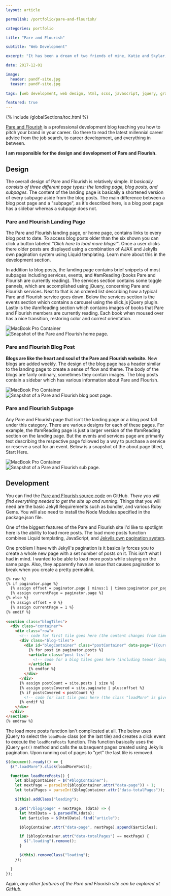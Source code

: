 ```yaml
---
layout: article

permalink: /portfolio/pare-and-flourish/

categories: portfolio

title: "Pare and Flourish"

subtitle: "Web Development"

excerpt: "It has been a dream of two friends of mine, Katie and Skylar, to create a blog. This post documents the journey."

date: 2017-12-01

image: 
  header: pandf-site.jpg
  teaser: pandf-site.jpg
  
tags: [web development, web design, html, scss, javascript, jquery, graphic design, photoshop, jekyll, bootstrap]

featured: true
---
```


{% include /globalSections/toc.html %}

[Pare and Flourish](http://www.pareandflourish.com/) is a professional development blog teaching you how to pitch your brand in your career. Go there to read the latest millennial career advice from the job search, to career development, and everything in between.

**I am responsible for the design and development of Pare and Flourish.**

## Design

The overall design of Pare and Flourish is relatively simple. *It basically consists of three different page types: the landing page, blog posts, and subpages.* The content of the landing page is basically a shortened version of every subpage aside from the blog posts. The main difference between a blog post page and a "subpage", as it's described here, is a blog post page has a sidebar whereas a subpage does not.

### Pare and Flourish Landing Page

The Pare and Flourish landing page, or home page, contains links to every blog post to date. To access blog posts older than the six shown you can click a button labeled *"Click here to load more blogs!"*. Once a user clicks there older posts are displayed using a combination of AJAX and Jekylls own pagination system using Liquid templating. Learn more about this in the development section. 

In addition to blog posts, the landing page contains brief snippets of most subpages including services, events, and #amReading (books Pare and Flourish are currently reading). The services section contains some toggle pannels, which are accomplished using jQuery, concerning Pare and Flourish services. Next to that is an ordered list describing how a typical Pare and Flourish service goes down. Below the services section is the events section which contains a carousel using the slick.js jQuery plugin. Lastly is the #amReading section which contains images of books that Pare and Flourish members are currently reading. Each book when moused over has a nice transition, restoring color and correct orientation.

<div class="macbook-pro-mockup">
  <img src="/assets/images/mockups/macbook-pro-mockup.png" alt="MacBook Pro Container">
  <div class="macbook-pro-mockup-content">
    <img src="/assets/images/post-pare-and-flourish-site-evo/pare-and-flourish-home-page.jpg" alt="Snapshot of the Pare and Flourish home page.">
  </div>
</div>

### Pare and Flourish Blog Post

**Blogs are like the heart and soul of the Pare and Flourish website.** New blogs are added weekly. The design of the blog page has a header similar to the landing page to create a sense of flow and theme. The body of the blogs are fairly ordinary, sometimes they contain images. The blog posts contain a sidebar which has various information about Pare and Flourish.

<div class="macbook-pro-mockup">
  <img src="/assets/images/mockups/macbook-pro-mockup.png" alt="MacBook Pro Container">
  <div class="macbook-pro-mockup-content">
    <img src="/assets/images/post-pare-and-flourish-site-evo/pare-and-flourish-blog-post-page.jpg" alt="Snapshot of a Pare and Flourish blog post page.">
  </div>
</div>

### Pare and Flourish Subpage

Any Pare and Flourish page that isn't the landing page or a blog post fall under this category. There are various designs for each of these pages. For example, the #amReading page is just a larger version of the #amReading section on the landing page. But the events and services page are primarily text describing the respective page followed by a way to purchase a service or reserve a seat for an event. Below is a snapshot of the about page titled, Start Here.

<div class="macbook-pro-mockup">
  <img src="/assets/images/mockups/macbook-pro-mockup.png" alt="MacBook Pro Container">
  <div class="macbook-pro-mockup-content">
    <img src="/assets/images/post-pare-and-flourish-site-evo/pare-and-flourish-sub-page.jpg" alt="Snapshot of a Pare and Flourish sub page.">
  </div>
</div>

## Development

You can find the [Pare and Flourish source code](https://github.com/mtlong29/pareandflourish_site) on GitHub. *There you will find everything needed to get the site up and running.* Things that you will need are the basic Jekyll Requirements such as bundler, and various Ruby Gems. You will also need to install the Node Modules specified in the package.json file.

One of the biggest features of the Pare and Flourish site I'd like to spotlight here is the ability to load more posts. The load more posts function combines Liquid templating, JavaScript, and [Jekylls own pagination system](https://jekyllrb.com/docs/pagination/). 

One problem I have with Jekyll's pagination is it basically forces you to create a whole new page with a set number of posts on it. This isn't what I had in mind. I wanted to be able to load more posts while staying on the same page. Also, they apparently have an issue that causes pagination to break when you create a pretty permalink.

```html
{% raw %}
{% if paginator.page %} 
  {% assign offset = paginator.page | minus:1 | times:paginator.per_page %} 
  {% assign currentPage = paginator.page %} 
{% else %} 
  {% assign offset = 0 %} 
  {% assign currentPage = 1 %} 
{% endif %}
    
<section class="blogTiles">
  <div class="container">
    <div class="row">
      <!-- code for first tile goes here (the content changes from time to time, most often it's a quote) -->
      <div class="blog-tiles">
        <div id="blogContainer" class="postContainer" data-page="{{currentPage}}" data-totalPages="{{paginator.total_pages}}">
          {% for post in paginator.posts %}
          <article class="post list">
            <!-- code for a blog tiles goes here (including teaser image, title, and excerpt. all of which are templated in using liquid. six are displayed at once) -->
          </article>
          {% endfor %}
        </div>
      </div>
      {% assign postCount = site.posts | size %} 
      {% assign postsCovered = site.paginate | plus:offset %}
      {% if postsCovered < postCount %} 
        <!-- code for last tile goes here (the class "loadMore" is given to this tile) -->
      {% endif %}
    </div>
  </div>
</section>
{% endraw %}
```

The load more posts function isn't complicated at all. The below uses jQuery to select the `loadMode` class (on the last tile) and creates a click event to execute the `loadMorePosts` function. This function basically uses the jQuery `get()` method and calls the subsequent pages created using Jekylls pagination. Upon running out of pages to "get" the last tile is removed.

```javascript
$(document).ready(() => {
  $(".loadMore").click(loadMorePosts);

  function loadMorePosts() {
    let $blogContainer = $("#blogContainer");
    let nextPage = parseInt($blogContainer.attr("data-page")) + 1;
    let totalPages = parseInt($blogContainer.attr("data-totalPages"));

    $(this).addClass("loading");

    $.get("/blog/page" + nextPage, (data) => {
      let htmlData = $.parseHTML(data);
      let $articles = $(htmlData).find("article");

      $blogContainer.attr("data-page", nextPage).append($articles);

      if ($blogContainer.attr("data-totalPages") == nextPage) {
        $(".loading").remove();
      }

      $(this).removeClass("loading");
    });

  }
});
```

Again, *any other features of the Pare and Flourish site can be explored at GitHub.*